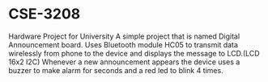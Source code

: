 # CSE-3208
Hardware Project for University
A simple project that is named Digital Announcement board.
Uses Bluetooth module HC05 to transmit data wirelessly from phone to the device and displays the message to LCD.(LCD 16x2 I2C)
Whenever a new announcement appears the device uses a buzzer to make alarm for seconds and a red led to blink 4 times.
